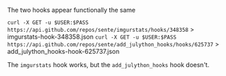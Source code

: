 
The two hooks appear functionally the same

`curl -X GET -u $USER:$PASS https://api.github.com/repos/sente/imgurstats/hooks/348358` > imgurstats-hook-348358.json
`curl -X GET -u $USER:$PASS https://api.github.com/repos/sente/add_julython_hooks/hooks/625737` > add_julython_hooks-hook-625737.json

The `imgurstats` hook works, but the `add_julython_hooks` hook doesn't.

